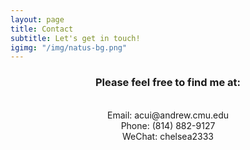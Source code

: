 ```yaml
---
layout: page
title: Contact
subtitle: Let's get in touch!
igimg: "/img/natus-bg.png"
---
```




<center><h3>Please feel free to find me at:</h3></center>
<br>
<center>Email: acui@andrew.cmu.edu</center>
<center>Phone: (814) 882-9127</center>
<center>WeChat: chelsea2333</center>

